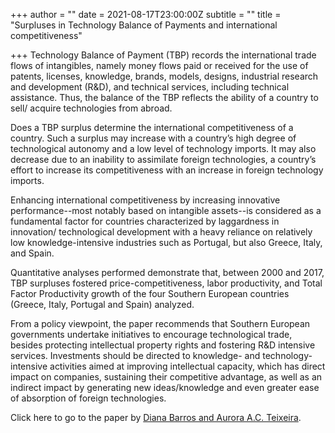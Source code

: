 +++
author = ""
date = 2021-08-17T23:00:00Z
subtitle = ""
title = "Surpluses in Technology Balance of Payments and international competitiveness"

+++
Technology Balance of Payment (TBP) records the international trade flows of intangibles, namely money flows paid or received for the use of patents, licenses, knowledge, brands, models, designs, industrial research and development (R&D), and technical services, including technical assistance. Thus, the balance of the TBP reflects the ability of a country to sell/ acquire technologies from abroad.

Does a TBP surplus determine the international competitiveness of a country. Such a surplus may increase with a country’s high degree of technological autonomy and a low level of technology imports. It may also decrease due to an inability to assimilate foreign technologies, a country’s effort to increase its competitiveness with an increase in foreign technology imports.

Enhancing international competitiveness by increasing innovative performance--most notably based on intangible assets--is considered as a fundamental factor for countries characterized by laggardness in innovation/ technological development with a heavy reliance on relatively low knowledge-intensive industries such as Portugal, but also Greece, Italy, and Spain.

Quantitative analyses performed demonstrate that, between 2000 and 2017, TBP surpluses fostered price-competitiveness, labor productivity, and Total Factor Productivity growth of the four Southern European countries (Greece, Italy, Portugal and Spain) analyzed.

From a policy viewpoint, the paper recommends that Southern European governments undertake initiatives to encourage technological trade, besides protecting intellectual property rights and fostering R&D intensive services. Investments should be directed to knowledge- and technology-intensive activities aimed at improving intellectual capacity, which has direct impact on companies, sustaining their competitive advantage, as well as an indirect impact by generating new ideas/knowledge and even greater ease of absorption of foreign technologies.

Click here to go to the paper by [Diana Barros and Aurora A.C. Teixeira](https://ideas.repec.org/a/liu/liucej/v18y2021i1p105-136.html).